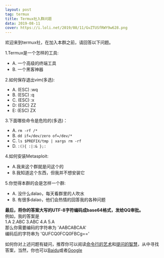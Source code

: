 ```yaml
---
layout: post
tag: termux
title: Termux社入群问题
data: 2019-08-11
cover: https://i.loli.net/2019/08/11/GvZTUSfRWY9w628.png
---
```


欢迎来到termux社，在加入本群之前，请回答以下问题。  

1.Termux是一个怎样的工具:
- A. 一个高级的终端工具
- B. 一个黑客神器  

2.如何保存退出vim(多选):
- A. (ESC) :wq
- B. (ESC) :q
- C. (ESC) :x
- D: (ESC) ZZ
- E: (ESC) ZX

3.下面哪些命令是危险的(多选)：
- A. `rm -rf /*`
- B. `dd if=/dev/zero of=/dev/*`
- C. `ls $PREFIX/tmp | xargs rm -rf`
- D. `:(){ :|:& };:`

4.如何安装Metasploit:
- A.我来这个群就是问这个的
- B.我知道这个东西，但我并不想安装它

5.你觉得本群的会是怎样一个群:
- A. 没什么dalao，每天看群里的人吹水
- B. 有很多dalao，他们会热情的回答我的各种问题

**最后，将你的答案大写的UTF-8字符编码成base64格式，发给QQ审批。**  
例如，我的答案是  
1.A 2.ABC 3.ABC 4.A 5.A  
那么你需要编码的字符串为 'AABCABCAA'  
编码后的字符串为 'QUFCQ0FCQ0FBCg=='  

如何你对上述问题有疑问，推荐你可以阅读[命令行的艺术](https://github.com/jlevy/the-art-of-command-line/blob/master/README-zh.md)和[提问的智慧](https://github.com/ryanhanwu/How-To-Ask-Questions-The-Smart-Way/blob/master/README-zh_CN.md)，从中寻找答案，当然，你也可以[Baidu](https://baidu.com)或者[Google](https://google.com)